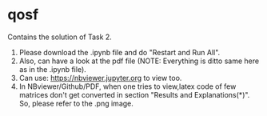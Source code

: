 # qosf

Contains the solution of Task 2.

1. Please download the .ipynb file and do "Restart and Run All".
2. Also, can have a look at the pdf file (NOTE: Everything is ditto same here as in the .ipynb file).
3. Can use: https://nbviewer.jupyter.org to view too.
4. In NBviewer/Github/PDF, when one tries to view,latex code of few matrices don't get converted in section "Results and Explanations(*)". So, please refer to the .png image.
